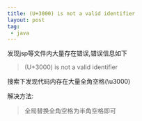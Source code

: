 ```yaml
---
title: (U+3000) is not a valid identifier
layout: post
tag: 
 - java
---
```


发现jsp等文件内大量存在错误,错误信息如下
>(U+3000) is not a valid identifier

搜索下发现代码内存在大量全角空格(\u3000)

解决方法:
>全局替换全角空格为半角空格即可
